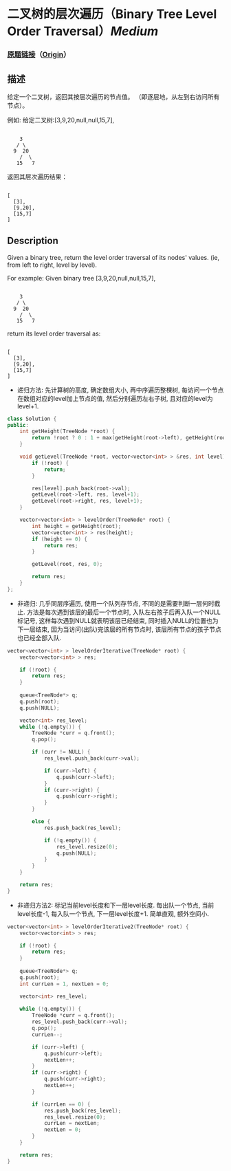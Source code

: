 # 二叉树的层次遍历（Binary Tree Level Order Traversal）*Medium*
### [原题链接](https://leetcode-cn.com/problems/binary-tree-level-order-traversal)（[Origin](https://leetcode.com/problems/binary-tree-level-order-traversal)）
## 描述
给定一个二叉树，返回其按层次遍历的节点值。 （即逐层地，从左到右访问所有节点）。

例如:
给定二叉树:[3,9,20,null,null,15,7],
```

    3
   / \
  9  20
    /  \
   15   7
```


返回其层次遍历结果：
```

[
  [3],
  [9,20],
  [15,7]
]
```

## Description
Given a binary tree, return the level order traversal of its nodes' values. (ie, from left to right, level by level).


For example:
Given binary tree [3,9,20,null,null,15,7],
```

    3
   / \
  9  20
    /  \
   15   7

```


return its level order traversal as:
```

[
  [3],
  [9,20],
  [15,7]
]
```


- 递归方法: 先计算树的高度, 确定数组大小, 再中序遍历整棵树, 每访问一个节点在数组对应的level加上节点的值, 然后分别遍历左右子树, 且对应的level为level+1.

```c++
class Solution {
public:
    int getHeight(TreeNode *root) {
        return !root ? 0 : 1 + max(getHeight(root->left), getHeight(root->right));
    }

    void getLevel(TreeNode *root, vector<vector<int> > &res, int level) {
        if (!root) {
            return;
        }

        res[level].push_back(root->val);
        getLevel(root->left, res, level+1);
        getLevel(root->right, res, level+1);
    }

    vector<vector<int> > levelOrder(TreeNode* root) {
        int height = getHeight(root);
        vector<vector<int> > res(height);
        if (height == 0) {
            return res;
        }

        getLevel(root, res, 0);

        return res;
    }
};
```

- 非递归: 几乎同层序遍历, 使用一个队列存节点, 不同的是需要判断一层何时截止. 方法是每次遇到该层的最后一个节点时, 入队左右孩子后再入队一个NULL标记号, 这样每次遇到NULL就表明该层已经结束, 同时插入NULL的位置也为下一层结束, 因为当访问(出队)完该层的所有节点时, 该层所有节点的孩子节点也已经全部入队.
```c++
vector<vector<int> > levelOrderIterative(TreeNode* root) {
    vector<vector<int> > res;

    if (!root) {
        return res;
    }
    
    queue<TreeNode*> q;
    q.push(root);
    q.push(NULL);

    vector<int> res_level;
    while (!q.empty()) {
    	TreeNode *curr = q.front();
    	q.pop();

    	if (curr != NULL) {
    		res_level.push_back(curr->val);

    		if (curr->left) {
    			q.push(curr->left);
    		}
    		if (curr->right) {
    			q.push(curr->right);
    		}
    	}

    	else {
			res.push_back(res_level);

    		if (!q.empty()) {
    			res_level.resize(0);
    			q.push(NULL);
    		}
    	}
    }

    return res;
}
```

- 非递归方法2: 标记当前level长度和下一层level长度. 每出队一个节点, 当前level长度-1, 每入队一个节点, 下一层level长度+1. 简单直观, 额外空间小.

```c++
vector<vector<int> > levelOrderIterative2(TreeNode* root) {
    vector<vector<int> > res;

    if (!root) {
        return res;
    }
    
    queue<TreeNode*> q;
    q.push(root);
    int currLen = 1, nextLen = 0;

    vector<int> res_level;
    
    while (!q.empty()) {
    	TreeNode *curr = q.front();
    	res_level.push_back(curr->val);
    	q.pop();
    	currLen--;

    	if (curr->left) {
    		q.push(curr->left);
    		nextLen++;
    	}
    	if (curr->right) {
    		q.push(curr->right);
    		nextLen++;
    	}

    	if (currLen == 0) {
    		res.push_back(res_level);
    		res_level.resize(0);
    		currLen = nextLen;
    		nextLen = 0;
    	}
    }

    return res;
}
```